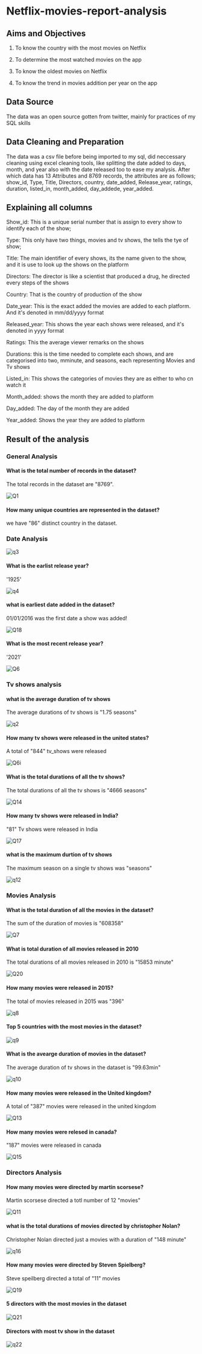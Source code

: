 # Netflix-movies-report-analysis
## Aims and Objectives
1. To know the country with the most movies on Netflix

2. To determine the most watched movies on the app

3. To know the oldest movies on Netflix

4. To know the trend in movies addition per year on the app

## Data Source
The data was an open source gotten from twitter, mainly for practices of my SQL skills 

## Data Cleaning and Preparation
The data was a csv file before being imported to my sql, did neccessary cleaning using excel cleaning tools, like splitting the date added to days, month, and year also with the date released too to ease my analysis. After which data has 13 Attributes and 8769 records, the attributes are as follows; show_id, Type, Title, Directors, country, date_added, Release_year, ratings, duration, listed_in, month_added, day_addede, year_added.

## Explaining all columns
Show_id: This is a unique serial number that is assign to every show to identify each of the show;

Type: This only have two things, movies and tv shows, the tells the tye of show;

Title: The main identifier of every shows, its the name given to the show, and it is use to look up the shows on the platform

Directors: The director is like a scientist that produced a drug, he directed every steps of the shows

Country: That is the country of production of the show

Date_year: This is the exact added the movies are added to each platform. And it's denoted in mm/dd/yyyy format

Released_year: This shows the year each shows were released, and it's denoted in yyyy format

Ratings: This the average viewer remarks on the shows

Durations: this is the time needed to complete each shows, and are categorised into two, mminute, and seasons, each representing Movies and Tv shows 

Listed_in:  This shows the categories of movies they are as either to who cn watch it

Month_added: shows the month they are added to platform

Day_added: The day of the month they are added

Year_added: Shows the year they are added to platform
## Result of the analysis
### General Analysis
####  What is the total number of records in the dataset?
The total records in the dataset are "8769".

![Q1](https://github.com/Danboko19/international-Brewery-report/assets/148493509/d38aee25-aa0e-4085-a1ca-80ca713cea6b)

####  How many unique countries are represented in the dataset?
we have "86" distinct country in the dataset.

### Date Analysis
![q3](https://github.com/Danboko19/international-Brewery-report/assets/148493509/5fda3cf9-218c-4094-9a55-6f28a6cbe633)
####  What is the earlist release year?
'1925'

![q4](https://github.com/Danboko19/international-Brewery-report/assets/148493509/ebb00b08-c422-4ff2-a2dc-3a2e145efde7)
####  what is earliest date added in the dataset?
01/01/2016 was the first date a show was added!

![Q18](https://github.com/Danboko19/Netflix-movies-report-analysis/assets/148493509/f4c90dee-b658-41cb-ae3c-5cf5e588057e)
####  What is the most recent release year?
'2021'

![Q6](https://github.com/Danboko19/international-Brewery-report/assets/148493509/070c2e1b-55a5-497d-8e44-be46db3b08bb)
### Tv shows analysis
#### what is the average duration of tv shows
The average durations of tv shows is "1.75 seasons"

![q2](https://github.com/Danboko19/international-Brewery-report/assets/148493509/9440e1bb-8301-409d-82fa-08ddaf41d923)
#### How many tv shows were released in the united states?
A total of "844" tv_shows were released

![Q6i](https://github.com/Danboko19/international-Brewery-report/assets/148493509/733bf6bd-4e50-4fbc-9881-31b1ac75ba12)
#### What is the total durations of all the tv shows?
The total durations of all the tv shows is "4666 seasons"

![Q14](https://github.com/Danboko19/Netflix-movies-report-analysis/assets/148493509/a40fd45c-e362-42fe-b5c8-df84c28faa8c)
#### How many tv shows were released in India?
"81" Tv shows were released in India

![Q17](https://github.com/Danboko19/Netflix-movies-report-analysis/assets/148493509/55283bc8-e12e-4044-9900-54e060ce7666)
#### what is the maximum durtion of tv shows 
The maximum season on a single tv shows was "seasons"

![q12](https://github.com/Danboko19/Netflix-movies-report-analysis/assets/148493509/6448777a-c1ee-43c8-a956-ee1e7ba65a56)

### Movies Analysis
#### What is the total duration of all the movies in the dataset?
The sum of the duration of movies is "608358"

![Q7](https://github.com/Danboko19/international-Brewery-report/assets/148493509/cf8f15cf-b9fd-4ab8-b0bf-472dabd82b3e)
#### What is total duration of all movies released in 2010
The total durations of all movies released in 2010 is "15853 minute"

![Q20](https://github.com/Danboko19/Netflix-movies-report-analysis/assets/148493509/4d1c1f34-337e-42a5-adac-aad278b69849)
#### How many movies were released in 2015?
The total of movies released in 2015 was "396"

![q8](https://github.com/Danboko19/international-Brewery-report/assets/148493509/2c513535-89d5-433a-9f01-6e2249a01d70)
#### Top 5 countries with the most movies in the dataset?

![q9](https://github.com/Danboko19/international-Brewery-report/assets/148493509/e0f00a3d-44e0-4798-b005-9d27445df785)
#### What is the avearge duration of movies in the dataset?
The average duration of tv shows in the dataset is "99.63min"

![q10](https://github.com/Danboko19/international-Brewery-report/assets/148493509/846c9062-b9dd-4828-8fe5-59b8f04088ce)
#### How many movies were released in the United kingdom?
A total of "387" movies were released in the united kingdom

![Q13](https://github.com/Danboko19/Netflix-movies-report-analysis/assets/148493509/65fbc4e7-5ded-4b1c-aa0e-ca55dbf846a2)
####  How many movies were relesed in canada?
"187" movies were released in canada

![Q15](https://github.com/Danboko19/Netflix-movies-report-analysis/assets/148493509/a3815abb-5d31-4750-a559-4d78db4e1b14)

### Directors Analysis
####  How many movies were directed by martin scorsese?
Martin scorsese directed a totl number of 12 "movies"

![Q11](https://github.com/Danboko19/Netflix-movies-report-analysis/assets/148493509/2143e4a8-640b-49a7-b2a5-aaf46d1c1dc6)

####  what is the total durations of movies directed by christopher Nolan?
Christopher Nolan directed just a movies with a duration of "148 minute"

![q16](https://github.com/Danboko19/Netflix-movies-report-analysis/assets/148493509/652e9cf7-2811-4f05-bb21-5687faacebd4)

####  How many movies were directed by Steven Spielberg?
Steve speilberg directed a total of "11" movies

![Q19](https://github.com/Danboko19/Netflix-movies-report-analysis/assets/148493509/a09ac98a-9bcd-4f9f-a394-b6cb4486c6e4)

#### 5 directors with the most movies in the dataset
![Q21](https://github.com/Danboko19/Netflix-movies-report-analysis/assets/148493509/b0da447a-d3f4-4492-8aea-257372e12ed6)

#### Directors with most tv show in the dataset
![q22](https://github.com/Danboko19/Netflix-movies-report-analysis/assets/148493509/73fea81a-4e6b-42c5-aa3e-b79855094774)
